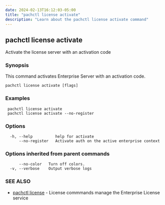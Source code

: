 ```yaml
---
date: 2024-02-13T16:12:03-05:00
title: "pachctl license activate"
description: "Learn about the pachctl license activate command"
---
```


## pachctl license activate

Activate the license server with an activation code

### Synopsis

This command activates Enterprise Server with an activation code.

```
pachctl license activate [flags]
```

### Examples

```
 pachctl license activate
 pachctl license activate --no-register

```

### Options

```
  -h, --help          help for activate
      --no-register   Activate auth on the active enterprise context
```

### Options inherited from parent commands

```
      --no-color   Turn off colors.
  -v, --verbose    Output verbose logs
```

### SEE ALSO

* [pachctl license](../pachctl_license)	 - License commmands manage the Enterprise License service

